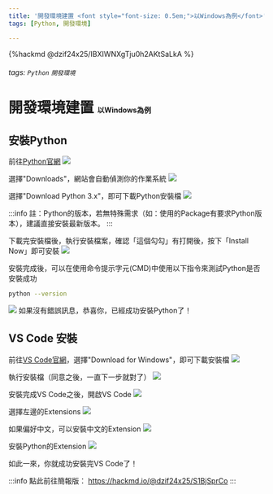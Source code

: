 ```yaml
---
title: '開發環境建置 <font style="font-size: 0.5em;">以Windows為例</font>'
tags: [Python, 開發環境]

---
```


{%hackmd  @dzif24x25/IBXIWNXgTju0h2AKtSaLkA %}

###### tags: `Python` `開發環境`

# 開發環境建置 <font style="font-size: 0.5em;">以Windows為例</font>

## 安裝Python

前往[Python官網](https://www.python.org/)
![](https://i.imgur.com/evxbqM5.png)

選擇"Downloads"，網站會自動偵測你的作業系統
![](https://i.imgur.com/vhz2bm3.png)

選擇"Download Python 3.x"，即可下載Python安裝檔
![](https://i.imgur.com/GPy2Tii.png)

:::info
註：Python的版本，若無特殊需求（如：使用的Package有要求Python版本），建議直接安裝最新版本。
:::

下載完安裝檔後，執行安裝檔案，確認「這個勾勾」有打開後，按下「Install Now」即可安裝
![](https://i.imgur.com/3GsmQ60.png)

安裝完成後，可以在使用命令提示字元(CMD)中使用以下指令來測試Python是否安裝成功
```bash
python --version
```
![](https://i.imgur.com/wOyDBI6.png)
如果沒有錯誤訊息，恭喜你，已經成功安裝Python了！

## VS Code 安裝
前往[VS Code官網](https://code.visualstudio.com/)，選擇"Download for Windows"，即可下載安裝檔
![](https://i.imgur.com/iEOqA9X.png)

執行安裝檔（同意之後，一直下一步就對了）
![](https://i.imgur.com/F6Sz97Q.png)

安裝完成VS Code之後，開啟VS Code
![](https://i.imgur.com/qWCCOZw.png)

選擇左邊的Extensions
![](https://i.imgur.com/NxTyn3Z.png)

如果偏好中文，可以安裝中文的Extension
![](https://i.imgur.com/UNMOOov.png)

安裝Python的Extension
![](https://i.imgur.com/Axc7Nw2.png)

如此一來，你就成功安裝完VS Code了！


:::info
點此前往簡報版： https://hackmd.io/@dzif24x25/S1BjSprCo
:::